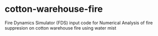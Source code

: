 # cotton-warehouse-fire

Fire Dynamics Simulator (FDS) input code for Numerical Analysis of fire suppresion on cotton warehouse fire using water mist
